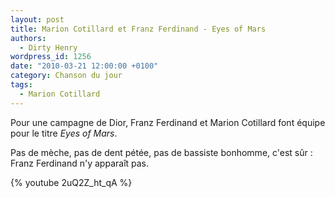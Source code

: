 ```yaml
---
layout: post
title: Marion Cotillard et Franz Ferdinand - Eyes of Mars
authors:
  - Dirty Henry
wordpress_id: 1256
date: "2010-03-21 12:00:00 +0100"
category: Chanson du jour
tags:
  - Marion Cotillard
---
```


Pour une campagne de Dior, Franz Ferdinand et Marion Cotillard font équipe pour
le titre _Eyes of Mars_.

Pas de mèche, pas de dent pétée, pas de bassiste bonhomme, c'est sûr : Franz
Ferdinand n'y apparaît pas.

{% youtube 2uQ2Z_ht_qA %}
